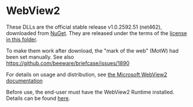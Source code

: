 # WebView2

These DLLs are the official stable release v1.0.2592.51 (net462), downloaded from
[NuGet](https://www.nuget.org/packages/Microsoft.Web.WebView2). They are
released under the terms of the [license in this folder](./LICENSE.txt).

To make them work after download, the "mark of the web" (MotW) had been set manually.
See also https://github.com/beeware/briefcase/issues/1890

For details on usage and distribution, see [the Microsoft WebView2
documentation](https://docs.microsoft.com/en-us/microsoft-edge/webview2/)

Before use, the end-user must have the WebView2 Runtime installed. Details can
be found [here](https://developer.microsoft.com/en-us/microsoft-edge/webview2/#download-section).
